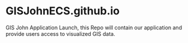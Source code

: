 # GISJohnECS.github.io
GIS John Application Launch, this Repo will contain our application and provide users access to visualized GIS data.
